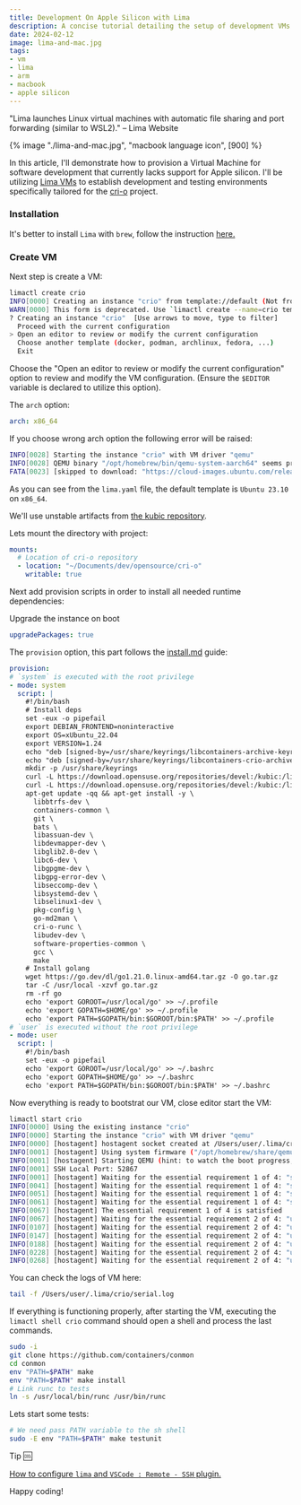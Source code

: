 ```yaml
---
title: Development On Apple Silicon with Lima
description: A concise tutorial detailing the setup of development VMs on Apple Silicon MacBooks.
date: 2024-02-12
image: lima-and-mac.jpg
tags:
- vm
- lima
- arm
- macbook
- apple silicon
---
```


<div class="message-box">
<p>"Lima launches Linux virtual machines with automatic file sharing and port forwarding (similar to WSL2)." – Lima Website
</div>

{% image "./lima-and-mac.jpg", "macbook language icon", [900] %}

In this article, I'll demonstrate how to provision a Virtual Machine for software development that currently lacks support for Apple silicon. I'll be utilizing [Lima VMs](https://lima-vm.io/) to establish development and testing environments specifically tailored for the [cri-o](https://github.com/cri-o/cri-o) project.

### Installation

It's better to install `Lima` with `brew`, follow the instruction [here.](https://lima-vm.io/docs/installation/)

### Create VM 

Next step is create a VM:

```bash
limactl create crio
INFO[0000] Creating an instance "crio" from template://default (Not from template://crio)
WARN[0000] This form is deprecated. Use `limactl create --name=crio template://default` instead
? Creating an instance "crio"  [Use arrows to move, type to filter]
  Proceed with the current configuration
> Open an editor to review or modify the current configuration
  Choose another template (docker, podman, archlinux, fedora, ...)
  Exit
```
Choose the "Open an editor to review or modify the current configuration" option to review and modify the VM configuration. (Ensure the `$EDITOR` variable is declared to utilize this option).

The `arch` option:

```yaml
arch: x86_64
```

If you choose wrong arch option the following error will be raised:

```bash
INFO[0028] Starting the instance "crio" with VM driver "qemu"
INFO[0028] QEMU binary "/opt/homebrew/bin/qemu-system-aarch64" seems properly signed with the "com.apple.security.hypervisor" entitlement
FATA[0023] [skipped to download: "https://cloud-images.ubuntu.com/releases/23.10/release-20240125/ubuntu-23.10-server-cloudimg-amd64.img": unsupported arch: "x86_64"]
```

As you can see from the `lima.yaml` file, the default template is `Ubuntu 23.10` on `x86_64`.

We'll use unstable artifacts from [the kubic repository](https://download.opensuse.org/repositories/devel:/kubic:/libcontainers:/unstable/xUbuntu_23.10).

Lets mount the directory with project:

```yaml
mounts:
  # Location of cri-o repository
  - location: "~/Documents/dev/opensource/cri-o"
    writable: true
```

Next add provision scripts in order to install all needed runtime dependencies:

Upgrade the instance on boot 

```yaml
upgradePackages: true
```

The `provision` option, this part follows the [install.md](https://github.com/cri-o/cri-o/blob/main/install.md#debian-bullseye-or-higher---ubuntu-2004-or-higher) guide:

```yaml
provision:
# `system` is executed with the root privilege
- mode: system
  script: |
    #!/bin/bash
    # Install deps
    set -eux -o pipefail
    export DEBIAN_FRONTEND=noninteractive
    export OS=xUbuntu_22.04
    export VERSION=1.24
    echo "deb [signed-by=/usr/share/keyrings/libcontainers-archive-keyring.gpg] https://download.opensuse.org/repositories/devel:/kubic:/libcontainers:/stable/$OS/ /" > /etc/apt/sources.list.d/devel:kubic:libcontainers:stable.list
    echo "deb [signed-by=/usr/share/keyrings/libcontainers-crio-archive-keyring.gpg] https://download.opensuse.org/repositories/devel:/kubic:/libcontainers:/stable:/cri-o:/$VERSION/$OS/ /" > /etc/apt/sources.list.d/devel:kubic:libcontainers:stable:cri-o:$VERSION.list
    mkdir -p /usr/share/keyrings
    curl -L https://download.opensuse.org/repositories/devel:/kubic:/libcontainers:/stable/$OS/Release.key | gpg --dearmor -o /usr/share/keyrings/libcontainers-archive-keyring.gpg
    curl -L https://download.opensuse.org/repositories/devel:/kubic:/libcontainers:/stable:/cri-o:/$VERSION/$OS/Release.key | gpg --dearmor -o /usr/share/keyrings/libcontainers-crio-archive-keyring.gpg
    apt-get update -qq && apt-get install -y \
      libbtrfs-dev \
      containers-common \
      git \
      bats \
      libassuan-dev \
      libdevmapper-dev \
      libglib2.0-dev \
      libc6-dev \
      libgpgme-dev \
      libgpg-error-dev \
      libseccomp-dev \
      libsystemd-dev \
      libselinux1-dev \
      pkg-config \
      go-md2man \
      cri-o-runc \
      libudev-dev \
      software-properties-common \
      gcc \
      make
    # Install golang
    wget https://go.dev/dl/go1.21.0.linux-amd64.tar.gz -O go.tar.gz
    tar -C /usr/local -xzvf go.tar.gz
    rm -rf go
    echo 'export GOROOT=/usr/local/go' >> ~/.profile
    echo 'export GOPATH=$HOME/go' >> ~/.profile
    echo 'export PATH=$GOPATH/bin:$GOROOT/bin:$PATH' >> ~/.profile
# `user` is executed without the root privilege
- mode: user
  script: |
    #!/bin/bash
    set -eux -o pipefail
    echo 'export GOROOT=/usr/local/go' >> ~/.bashrc
    echo 'export GOPATH=$HOME/go' >> ~/.bashrc
    echo 'export PATH=$GOPATH/bin:$GOROOT/bin:$PATH' >> ~/.bashrc
```

Now everything is ready to bootstrat our VM, close editor start the VM:

```bash
limactl start crio
INFO[0000] Using the existing instance "crio"
INFO[0000] Starting the instance "crio" with VM driver "qemu"
INFO[0000] [hostagent] hostagent socket created at /Users/user/.lima/crio/ha.sock
INFO[0001] [hostagent] Using system firmware ("/opt/homebrew/share/qemu/edk2-x86_64-code.fd")
INFO[0001] [hostagent] Starting QEMU (hint: to watch the boot progress, see "/Users/user/.lima/crio/serial*.log")
INFO[0001] SSH Local Port: 52867
INFO[0001] [hostagent] Waiting for the essential requirement 1 of 4: "ssh"
INFO[0041] [hostagent] Waiting for the essential requirement 1 of 4: "ssh"
INFO[0051] [hostagent] Waiting for the essential requirement 1 of 4: "ssh"
INFO[0061] [hostagent] Waiting for the essential requirement 1 of 4: "ssh"
INFO[0067] [hostagent] The essential requirement 1 of 4 is satisfied
INFO[0067] [hostagent] Waiting for the essential requirement 2 of 4: "user session is ready for ssh"
INFO[0107] [hostagent] Waiting for the essential requirement 2 of 4: "user session is ready for ssh"
INFO[0147] [hostagent] Waiting for the essential requirement 2 of 4: "user session is ready for ssh"
INFO[0188] [hostagent] Waiting for the essential requirement 2 of 4: "user session is ready for ssh"
INFO[0228] [hostagent] Waiting for the essential requirement 2 of 4: "user session is ready for ssh"
INFO[0268] [hostagent] Waiting for the essential requirement 2 of 4: "user session is ready for ssh"
```

You can check the logs of VM here:

```bash
tail -f /Users/user/.lima/crio/serial.log
```

If everything is functioning properly, after starting the VM, executing the `limactl shell crio` command should open a shell and process the last commands.

```bash
sudo -i
git clone https://github.com/containers/conmon
cd conmon
env "PATH=$PATH" make
env "PATH=$PATH" make install
# Link runc to tests
ln -s /usr/local/bin/runc /usr/bin/runc
```

Lets start some tests:

```bash
# We need pass PATH variable to the sh shell
sudo -E env "PATH=$PATH" make testunit
```

Tip :cool:

[How to configure `lima` and `VSCode : Remote - SSH` plugin.](https://github.com/lima-vm/lima/discussions/1890#discussioncomment-7221563)

Happy coding!
